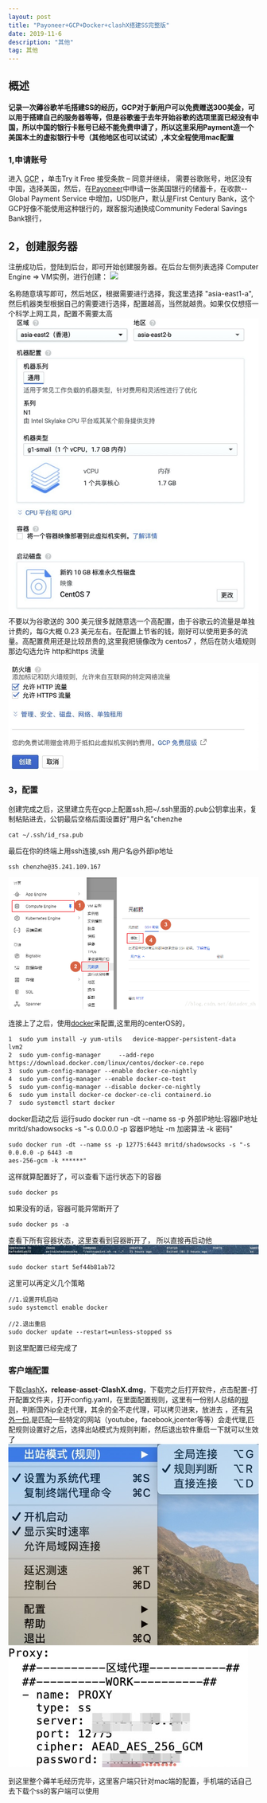 ```yaml
---
layout: post
title: "Payoneer+GCP+Docker+clashX搭建SS完整版"
date: 2019-11-6
description: "其他"
tag: 其他 
--- 
```


## 概述
#### 记录一次薅谷歌羊毛搭建SS的经历，GCP对于新用户可以免费赠送300美金，可以用于搭建自己的服务器等等，但是谷歌鉴于去年开始谷歌的选项里面已经没有中国，所以中国的银行卡账号已经不能免费申请了，所以这里采用Payment造一个美国本土的虚拟银行卡号（其他地区也可以试试）,本文全程使用mac配置
### 1,申请账号

进入 [GCP](https://cloud.google.com/free/) ，单击Try it Free
接受条款 – 同意并继续，
需要谷歌账号，地区没有中国，选择美国，然后，在[Payoneer](https://login.payoneer.com/api/v2/internal/logout/authorize?client_id=b3d186db-4e5d-49c8-8a12-5753136af807&redirect_uri=https%3a%2f%2fmyaccount.brand.domain%2flogin%2flogin.aspx&scope=myaccount%20openid&response_type=code&state=4ef9c2d3-00d4-490f-b189-989cb55b0c20)中申请一张美国银行的储蓄卡，在收款--Global Payment Service 中增加，USD账户，默认是First Century Bank，这个GCP好像不能使用这种银行的，跟客服沟通换成Community Federal Savings Bank银行，

## 2，创建服务器

注册成功后，登陆到后台，即可开始创建服务器。在后台左侧列表选择 Computer Engine => VM实例，进行创建：
![](/images/posts/gcp/chuangjian1)

名称随意填写即可，然后地区，根据需要进行选择，我这里选择 "asia-east1-a",然后机器类型根据自己的需要进行选择，配置越高，当然就越贵。如果仅仅想搭一个科学上网工具，配置不需要太高
![](/images/posts/gcp/chuangjian2.jpg)
不要以为谷歌送的 300 美元很多就随意选一个高配置，由于谷歌云的流量是单独计费的，每G大概 0.23 美元左右。在配置上节省的钱，刚好可以使用更多的流量。高配置费用还是比较昂贵的,这里我把镜像改为 centos7 ，然后在防火墙规则那边勾选允许 http和https 流量

![](/images/posts/gcp/chuangjian3.jpg)
### 3，配置
创建完成之后，这里建立先在gcp上配置ssh,把~/.ssh里面的.pub公钥拿出来，复制粘贴进去，公钥最后空格后面设置好"用户名"chenzhe

```
cat ~/.ssh/id_rsa.pub 
```
最后在你的终端上用ssh连接,ssh 用户名@外部ip地址

```
ssh chenzhe@35.241.109.167 
```
![](/images/posts/gcp/ssh.png)

连接上了之后，使用[docker](https://docs.docker.com/install/linux/docker-ce/centos/)来配置,这里用的centerOS的，

```
1  sudo yum install -y yum-utils   device-mapper-persistent-data   lvm2
2  sudo yum-config-manager     --add-repo     https://download.docker.com/linux/centos/docker-ce.repo
3  sudo yum-config-manager --enable docker-ce-nightly
4  sudo yum-config-manager --enable docker-ce-test
5  sudo yum-config-manager --disable docker-ce-nightly
6  sudo yum install docker-ce docker-ce-cli containerd.io
7  sudo systemctl start docker
```
docker启动之后
运行sudo docker run -dt --name ss -p 外部IP地址:容器IP地址 mritd/shadowsocks -s "-s 0.0.0.0 -p 容器IP地址 -m 
加密算法 -k 密码"

```
sudo docker run -dt --name ss -p 12775:6443 mritd/shadowsocks -s "-s 0.0.0.0 -p 6443 -m 
aes-256-gcm -k ******"
```
这样就算配置好了，可以查看下运行状态下的容器

```
sudo docker ps
```
如果没有的话，容器可能异常断开了

```
sudo docker ps -a
```
查看下所有容器状态，这里查看到容器断开了，
所以直接再启动他
![](/images/posts/gcp/docker.jpg)

```
sudo docker start 5ef44b81ab72
```
这里可以再定义几个策略

```
//1.设置开机启动
sudo systemctl enable docker

//2.退出重启
sudo docker update --restart=unless-stopped ss
```
到这里配置已经完成了


### 客户端配置
下载[clashX](https://github.com/yichengchen/clashX)，**release**-**asset**-**ClashX.dmg**，下载完之后打开软件，点击配置-打开配置文件夹，打开config.yaml，在里面配置规则，这里有一份别人总结的[规则](https://github.com/Hackl0us/SS-Rule-Snippet/blob/master/LAZY_RULES/clash.yaml)，判断国外ip全走代理，其余的全不走代理，可以拷贝进来，放进去
，还有[另外一份](https://github.com/a272312970/chenzhe/blob/master/resource/posts/gcp/config.yaml),是匹配一些特定的网站（youtube，facebook,jcenter等等）会走代理,匹配规则设置好之后，选择出站模式为规则判断，然后退出软件重启一下就可以生效了
![](/images/posts/gcp/clashX.jpg)
![](/images/posts/gcp/clashX2.jpg)

到这里整个薅羊毛经历完毕，这里客户端只针对mac端的配置，手机端的话自己去下载个ss的客户端可以使用




   


